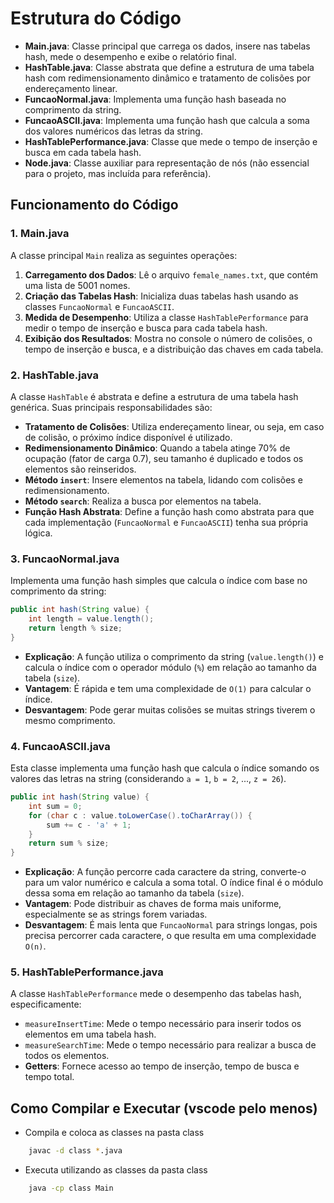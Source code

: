 # Estrutura do Código

- **Main.java**: Classe principal que carrega os dados, insere nas tabelas hash, mede o desempenho e exibe o relatório final.
- **HashTable.java**: Classe abstrata que define a estrutura de uma tabela hash com redimensionamento dinâmico e tratamento de colisões por endereçamento linear.
- **FuncaoNormal.java**: Implementa uma função hash baseada no comprimento da string.
- **FuncaoASCII.java**: Implementa uma função hash que calcula a soma dos valores numéricos das letras da string.
- **HashTablePerformance.java**: Classe que mede o tempo de inserção e busca em cada tabela hash.
- **Node.java**: Classe auxiliar para representação de nós (não essencial para o projeto, mas incluída para referência).

## Funcionamento do Código

### 1. Main.java

A classe principal `Main` realiza as seguintes operações:

1. **Carregamento dos Dados**: Lê o arquivo `female_names.txt`, que contém uma lista de 5001 nomes.
2. **Criação das Tabelas Hash**: Inicializa duas tabelas hash usando as classes `FuncaoNormal` e `FuncaoASCII`.
3. **Medida de Desempenho**: Utiliza a classe `HashTablePerformance` para medir o tempo de inserção e busca para cada tabela hash.
4. **Exibição dos Resultados**: Mostra no console o número de colisões, o tempo de inserção e busca, e a distribuição das chaves em cada tabela.

### 2. HashTable.java

A classe `HashTable` é abstrata e define a estrutura de uma tabela hash genérica. Suas principais responsabilidades são:

- **Tratamento de Colisões**: Utiliza endereçamento linear, ou seja, em caso de colisão, o próximo índice disponível é utilizado.
- **Redimensionamento Dinâmico**: Quando a tabela atinge 70% de ocupação (fator de carga 0.7), seu tamanho é duplicado e todos os elementos são reinseridos.
- **Método `insert`**: Insere elementos na tabela, lidando com colisões e redimensionamento.
- **Método `search`**: Realiza a busca por elementos na tabela.
- **Função Hash Abstrata**: Define a função hash como abstrata para que cada implementação (`FuncaoNormal` e `FuncaoASCII`) tenha sua própria lógica.

### 3. FuncaoNormal.java

Implementa uma função hash simples que calcula o índice com base no comprimento da string:

```java
public int hash(String value) {
    int length = value.length();
    return length % size;
}
```

- **Explicação**: A função utiliza o comprimento da string (`value.length()`) e calcula o índice com o operador módulo (`%`) em relação ao tamanho da tabela (`size`).
- **Vantagem**: É rápida e tem uma complexidade de `O(1)` para calcular o índice.
- **Desvantagem**: Pode gerar muitas colisões se muitas strings tiverem o mesmo comprimento.

### 4. FuncaoASCII.java

Esta classe implementa uma função hash que calcula o índice somando os valores das letras na string (considerando `a = 1`, `b = 2`, ..., `z = 26`).

```java
public int hash(String value) {
    int sum = 0;
    for (char c : value.toLowerCase().toCharArray()) {
        sum += c - 'a' + 1;
    }
    return sum % size;
}
```

- **Explicação**: A função percorre cada caractere da string, converte-o para um valor numérico e calcula a soma total. O índice final é o módulo dessa soma em relação ao tamanho da tabela (`size`).
- **Vantagem**: Pode distribuir as chaves de forma mais uniforme, especialmente se as strings forem variadas.
- **Desvantagem**: É mais lenta que `FuncaoNormal` para strings longas, pois precisa percorrer cada caractere, o que resulta em uma complexidade `O(n)`.

### 5. HashTablePerformance.java

A classe `HashTablePerformance` mede o desempenho das tabelas hash, especificamente:

- `measureInsertTime`: Mede o tempo necessário para inserir todos os elementos em uma tabela hash.
- `measureSearchTime`: Mede o tempo necessário para realizar a busca de todos os elementos.
- **Getters**: Fornece acesso ao tempo de inserção, tempo de busca e tempo total.



## Como Compilar e Executar (vscode pelo menos)

- Compila e coloca as classes na pasta class

```bash
    javac -d class *.java
```

- Executa utilizando as classes da pasta class

```bash
    java -cp class Main  
```
